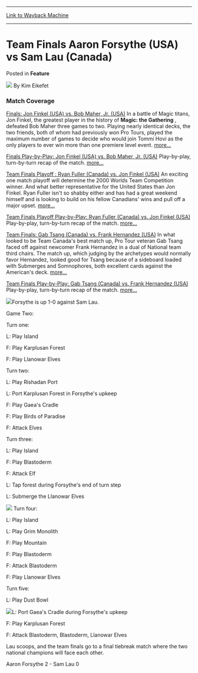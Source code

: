 
---
[Link to Wayback Machine](https://web.archive.org/web/20171030200908/https://magic.wizards.com/en/articles/archive/feature/team-finals-aaron-forsythe-usa-vs-sam-lau-canada-2000-01-01)

[_metadata_:wayback_url]:- "https://magic.wizards.com/en/articles/archive/feature/team-finals-aaron-forsythe-usa-vs-sam-lau-canada-2000-01-01"
[_metadata_:wayback_raw_url]:- "https://web.archive.org/web/20171030200908id_/https://magic.wizards.com/en/articles/archive/feature/team-finals-aaron-forsythe-usa-vs-sam-lau-canada-2000-01-01"
[_metadata_:wayback_capture_timestamp]:- "2017-10-30 20:09:08+00:00"
[_metadata_:publish_date]:- "2000-01-01"
[_metadata_:description]:- "Match Coverage"
[_metadata_:generator]:- "Drupal 7 (http://drupal.org)"
---


Team Finals Aaron Forsythe (USA) vs Sam Lau (Canada)
====================================================



 Posted in **Feature**







![](https://media.magic.wizards.com/styles/auth_small/public/generic-avatar-150_232.png)
By Kim Eikefet












### Match Coverage


[Finals: Jon Finkel (USA) vs. Bob Maher, Jr. (USA)](http://magic.wizards.com/en/articles/archive/feature/world-championship-finals-jon-finkel-usa-vs-bob-maher-jr-usa-2000-01-01)   In a battle of Magic titans, Jon Finkel, the greatest player in the history of **Magic: the Gathering** , defeated Bob Maher three games to two. Playing nearly identical decks, the two friends, both of whom had previously won Pro Tours, played the maximum number of games to decide who would join Tommi Hovi as the only players to ever win more than one premiere level event. [more...](http://magic.wizards.com/en/articles/archive/feature/world-championship-finals-jon-finkel-usa-vs-bob-maher-jr-usa-2000-01-01)


[Finals Play-by-Play: Jon Finkel (USA) vs. Bob Maher, Jr. (USA)](http://magic.wizards.com/en/articles/archive/feature/world-championship-finals-jon-finkel-usa-vs-bob-maher-jr-usa-2000-01-01-0)   Play-by-play, turn-by-turn recap of the match. [more...](http://magic.wizards.com/en/articles/archive/feature/world-championship-finals-jon-finkel-usa-vs-bob-maher-jr-usa-2000-01-01-0)


[Team Finals Playoff : Ryan Fuller (Canada) vs. Jon Finkel (USA)](http://magic.wizards.com/en/articles/archive/feature/team-finals-jon-finkel-usa-vs-ryan-fuller-canada-2000-01-01)   An exciting one match playoff will determine the 2000 Worlds Team Competition winner. And what better representative for the United States than Jon Finkel. Ryan Fuller isn't so shabby either and has had a great weekend himself and is looking to build on his fellow Canadians' wins and pull off a major upset. [more...](http://magic.wizards.com/en/articles/archive/feature/team-finals-jon-finkel-usa-vs-ryan-fuller-canada-2000-01-01)


[Team Finals Playoff Play-by-Play: Ryan Fuller (Canada) vs. Jon Finkel (USA)](http://magic.wizards.com/en/articles/archive/feature/team-finals-playoff-match-jon-finkel-usa-vs-ryan-fuller-canada-2000-01-01)   Play-by-play, turn-by-turn recap of the match. [more...](http://magic.wizards.com/en/articles/archive/feature/team-finals-playoff-match-jon-finkel-usa-vs-ryan-fuller-canada-2000-01-01)


[Team Finals: Gab Tsang (Canada) vs. Frank Hernandez (USA)](http://magic.wizards.com/en/articles/archive/feature/team-finals-frank-hernandez-usa-vs-gab-tsang-canadian-2000-01-01)   In what looked to be Team Canada's best match up, Pro Tour veteran Gab Tsang faced off against newcomer Frank Hernandez in a dual of National team third chairs. The match up, which judging by the archetypes would normally favor Hernandez, looked good for Tsang because of a sideboard loaded with Submerges and Somnophores, both excellent cards against the American's deck. [more...](http://magic.wizards.com/en/articles/archive/feature/team-finals-frank-hernandez-usa-vs-gab-tsang-canadian-2000-01-01)


[Team Finals Play-by-Play: Gab Tsang (Canada) vs. Frank Hernandez (USA)](http://magic.wizards.com/en/articles/archive/feature/team-finals-gab-tsang-canada-vs-frank-hernandez-usa-2000-01-01)   Play-by-play, turn-by-turn recap of the match. [more...](http://magic.wizards.com/en/articles/archive/feature/team-finals-gab-tsang-canada-vs-frank-hernandez-usa-2000-01-01)


![](https://media.magic.wizards.com/image_legacy_migration/sideboard/images/455.jpg)Forsythe is up 1-0 against Sam Lau.


Game Two:


Turn one:  

L: Play Island


F: Play Karplusan Forest  

F: Play Llanowar Elves


Turn two:  

L: Play Rishadan Port


L: Port Karplusan Forest in Forsythe's upkeep


F: Play Gaea's Cradle  

F: Play Birds of Paradise  

F: Attack Elves


Turn three:  

L: Play Island


F: Play Blastoderm  

F: Attack Elf


L: Tap forest during Forsythe's end of turn step  

L: Submerge the Llanowar Elves


![](https://media.magic.wizards.com/image_legacy_migration/sideboard/images/459.jpg) Turn four:  

L: Play Island  

L: Play Grim Monolith


F: Play Mountain  

F: Play Blastoderm  

F: Attack Blastoderm  

F: Play Llanowar Elves


Turn five:  

L: Play Dust Bowl


![](https://media.magic.wizards.com/image_legacy_migration/sideboard/images/468.jpg)L: Port Gaea's Cradle during Forsythe's upkeep


F: Play Karplusan Forest  

F: Attack Blastoderm, Blastoderm, Llanowar Elves


Lau scoops, and the team finals go to a final tiebreak match where the two national champions will face each other.


Aaron Forsythe 2 - Sam Lau 0








